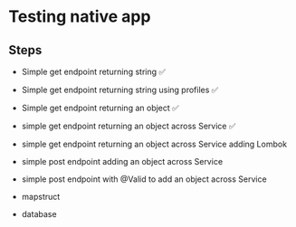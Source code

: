 # Testing native app

## Steps
- Simple get endpoint returning string ✅
- Simple get endpoint returning string using profiles ✅
- Simple get endpoint returning an object ✅
- simple get endpoint returning an object across Service ✅
- simple get endpoint returning an object across Service adding Lombok
- simple post endpoint adding an object across Service
- simple post endpoint with @Valid to add an object across Service



- mapstruct
- database